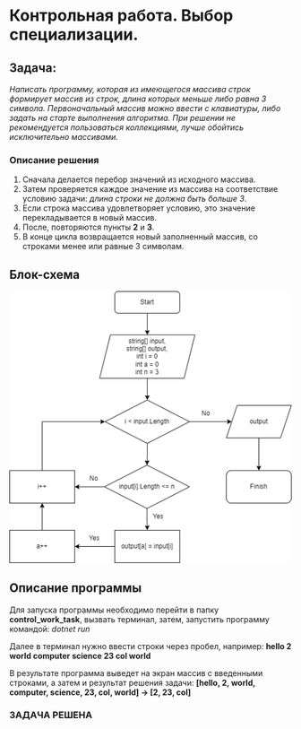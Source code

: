 # Контрольная работа. Выбор специализации.

## Задача:
*Написать программу, которая из имеющегося массива строк формирует массив из строк, длина которых меньше либо равна 3 символа. Первоначальный массив можно ввести с клавиатуры, либо задать на старте выполнения алгоритма. При решении не рекомендуется пользоваться коллекциями, лучше обойтись исключительно массивами.*

### Описание решения
1. Сначала делается перебор значений из исходного массива.
2. Затем проверяется каждое значение из массива на соответствие условию задачи: _длина строки не должна быть больше 3_.
3. Если строка массива удовлетворяет условию, это значение перекладывается в новый массив.
4. После, повторяются пункты **2** и **3**.
5. В конце цикла возвращается новый заполненный массив, со строками менее или равные 3 символам.

## Блок-схема
![Alt text](diagramm/%D0%91%D0%BB%D0%BE%D0%BA-%D1%81%D1%85%D0%B5%D0%BC%D0%B0%20%D1%80%D0%B5%D1%88%D0%B5%D0%BD%D0%B8%D1%8F.png)

## Описание программы
Для запуска программы необходимо перейти в папку **control_work_task**, вызвать терминал, затем, запустить программу командой:
*dotnet run*

Далее в терминал нужно ввести строки через пробел, например:
__hello 2 world computer science 23 col world__

В результате программа выведет на экран массив с введенными строками, а затем и результат решения задачи:
__[hello, 2, world, computer, science, 23, col, world] -> [2, 23, col]__

### ЗАДАЧА РЕШЕНА ###